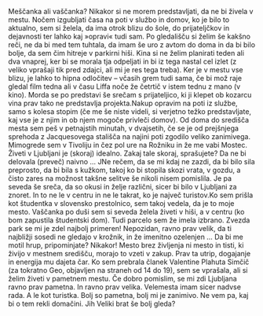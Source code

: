 
<p class="base">Meščanka ali vaščanka? Nikakor si ne morem predstavljati, da ne bi živela v mestu. Nočem izgubljati časa na poti v službo in domov, ko je bilo to aktualno, sem si želela, da ima otrok blizu do šole, do prijateljčkov in dejavnosti ter lahko kaj »opravi« tudi sam. Po gledališču si želim še kakšno reči, ne da bi med tem tuhtala, da imam še uro z avtom do doma in da bi bilo bolje, da sem čim hitreje v parkirni hiši. Kina si ne želim planirati teden ali dva vnaprej, ker bi se morala tja odpeljati in bi iz tega nastal cel izlet (z veliko vprašaji tik pred zdajci, ali mi je res tega treba). Ker je v mestu vse blizu, je lahko to hipna odločitev – včasih grem tudi sama, če bi mož raje gledal film tedna ali v času Liffa noče že četrtič v istem tednu z mano (v kino). Morda se po predstavi še srečam s prijateljico, ki ji klepet ob kozarcu vina prav tako ne predstavlja projekta.Nakup opravim na poti iz službe, samo s kolesa stopim (če me še niste videli, si verjetno težko predstavljate, kaj vse je z njim in ob njem mogoče privleči domov). Od doma do središča mesta sem peš v petnajstih minutah, v dvajsetih, če se je od prejšnjega sprehoda z Jacquesovega stališča na najini poti zgodilo veliko zanimivega. Mimogrede sem v Tivoliju in čez pol ure na Rožniku in že me vabi Mostec. Živeti v Ljubljani je (skoraj) idealno. Zakaj tale skoraj, sprašujete? Da ne bi delovala (preveč) naivno … JNe rečem, da se mi kdaj ne zazdi, da bi bilo sila preprosto, da bi bila s kužkom, takoj ko bi stopila skozi vrata, v gozdu, a čisto zares na možnost takšne selitve še nikoli nisem pomislila. Je pa seveda še sreča, da so okusi in želje različni, sicer bi bilo v Ljubljani za znoret. In to ne le v centru in ne le takrat, ko je največ turistov.Ko sem prišla kot študentka v slovensko prestolnico, sem takoj vedela, da je to moje mesto. Vaščanka po duši sem si seveda želela živeti v hiši, a v centru (ko bom zapustila študentski dom). Tudi parcelo sem že imela izbrano. Zvezda park se mi je zdel najbolj primeren! Nepozidan, ravno prav velik, da ti najbližji sosedi ne gledajo v krožnik, in že imenitno ozelenjen … Da bi me motil hrup, pripominjate? Nikakor! Mesto brez življenja ni mesto in tisti, ki živijo v mestnem središču, morajo to vzeti v zakup. Prav ta utrip, dogajanje in energija mu dajeta čar. Ko sem prebrala članek Valentine Plahuta Simčič (za tokratno Geo, objavljen na straneh od 14 do 19), sem se vprašala, ali si želim živeti v pametnem mestu. Če dobro pomislim, se mi zdi Ljubljana ravno prav pametna. In ravno prav velika. Velemesta imam sicer nadvse rada. A le kot turistka. Bolj so pametna, bolj mi je zanimivo. Ne vem pa, kaj bi o tem rekli domačini. Jih Veliki brat še bolj gleda?</p>
